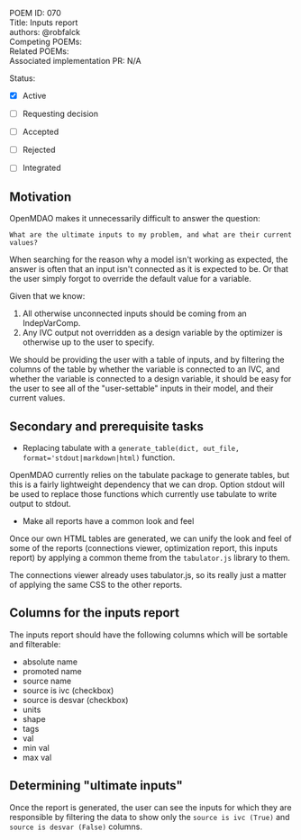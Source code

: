 POEM ID: 070  
Title: Inputs report  
authors: @robfalck  
Competing POEMs:  
Related POEMs:  
Associated implementation PR: N/A  

Status:

- [x] Active
- [ ] Requesting decision
- [ ] Accepted
- [ ] Rejected
- [ ] Integrated


## Motivation

OpenMDAO makes it unnecessarily difficult to answer the question:

`What are the ultimate inputs to my problem, and what are their current values?`

When searching for the reason why a model isn't working as expected, the answer is often that an input isn't connected as it is expected to be.
Or that the user simply forgot to override the default value for a variable.

Given that we know:
1. All otherwise unconnected inputs should be coming from an IndepVarComp.
2. Any IVC output not overridden as a design variable by the optimizer is otherwise up to the user to specify.

We should be providing the user with a table of inputs, and by filtering the columns of the table by whether the variable is connected to an IVC, and
whether the variable is connected to a design variable, it should be easy for the user to see all of the "user-settable" inputs in their model, and their current values.

## Secondary and prerequisite tasks

- Replacing tabulate with a `generate_table(dict, out_file, format='stdout|markdown|html)` function.

OpenMDAO currently relies on the tabulate package to generate tables, but this is a fairly lightweight dependency that we can drop.
Option stdout will be used to replace those functions which currently use tabulate to write output to stdout.

- Make all reports have a common look and feel

Once our own HTML tables are generated, we can unify the look and feel of some of the reports (connections viewer, optimization report, this inputs report) by applying a common theme from the `tabulator.js` library to them.

The connections viewer already uses tabulator.js, so its really just a matter of applying the same CSS to the other reports.

## Columns for the inputs report

The inputs report should have the following columns which will be sortable and filterable:
- absolute name
- promoted name
- source name
- source is ivc (checkbox)
- source is desvar (checkbox)
- units
- shape
- tags
- val
- min val
- max val

## Determining "ultimate inputs"

Once the report is generated, the user can see the inputs for which they are responsible by filtering the data to show only the `source is ivc (True)` and `source is desvar (False)` columns.
